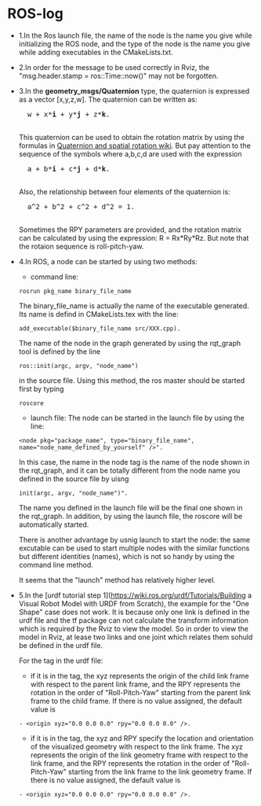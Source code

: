 # ROS-log
- 1.In the Ros launch file, the name of the node is the name you give while initializing the ROS node,
and the type of the node is the name you give while adding executables in the CMakeLists.txt.

- 2.In order for the message to be used correctly in Rviz, the "msg.header.stamp = ros::Time::now()" may not be forgotten.

- 3.In the **geometry_msgs/Quaternion** type, the quaternion is expressed as a vector \[x,y,z,w\]. The quaternion can be written as:
    <pre>
    w + x*<b>i</b> + y*<b>j</b> + z*<b>k</b>.
    </pre>

    This quaternion can be used to obtain the rotation matrix by using the formulas in [Quaternion and spatial rotation wiki](https://en.wikipedia.org/wiki/Quaternions_and_spatial_rotation). But pay attention to the sequence of the symbols where a,b,c,d are used with the expression
    <pre>
    a + b*<b>i</b> + c*<b>j</b> + d*<b>k</b>.
    </pre>

    Also, the relationship between four elements of the quaternion is:
    <pre>
    a^2 + b^2 + c^2 + d^2 = 1.
    </pre>

    Sometimes the RPY parameters are provided, and the rotation matrix can be calculated by using the expression: R = Rx\*Ry\*Rz. But note that the rotaion sequence is roll-pitch-yaw.

- 4.In ROS, a node can be started by using two methods:
     - command line:
     ```
     rosrun pkg_name binary_file_name
     ```
     The binary_file_name is actually the name of the executable generated. Its name is defind in CMakeLists.tex with the line:
     ```
     add_executable($binary_file_name src/XXX.cpp).
     ```
     The name of the node in the graph generated by using the rqt_graph tool is defined by the line
     ```
     ros::init(argc, argv, "node_name")
     ```
     in the source file.
     Using this method, the ros master should be started first by typing
     ```
     roscore
     ```
     - launch file: The node can be started in the launch file by using the line:
     ```
     <node pkg="package_name", type="binary_file_name", name="node_name_defined_by_yourself" />".
     ```
     In this case, the name in the node tag is the name of the node shown in the rqt_graph, and it can be totally different from the node name you defined in the source file by uisng
     ```
     init(argc, argv, "node_name")".
     ```
     The name you defined in the launch file will be the final one shown in the rqt_graph. In addition, by using the launch file, the roscore will be automatically started.

     There is another advantage by usnig launch to start the node: the same excutable can be used to start multiple nodes with the similar functions but different identities (names), which is not so handy by using the command line method.

     It seems that the "launch" method has relatively higher level.

- 5.In the [urdf tutorial step 1](https://wiki.ros.org/urdf/Tutorials/Building a Visual Robot Model with URDF from Scratch), the example for the "One Shape" case does not work. It is because only one link is defined in the urdf file and the tf package can not calculate the transform information which is required by the Rviz to view the model. So in order to view the model in Rviz, at lease two links and one joint which relates them sohuld be defined in the urdf file.

    For the <origin> tag in the urdf file:
    - if it is in the <joint> tag, the xyz represents the origin of the child link frame with respect to the parent link frame, and the RPY represents the rotation in the order of "Roll-Pitch-Yaw" starting from the parent link frame to the child frame. If there is no value assigned, the default value is
    ```
    - <origin xyz="0.0 0.0 0.0" rpy="0.0 0.0 0.0" />.
    ```
    - if it is in the <link> tag, the xyz and RPY specify the location and orientation of the visualized geometry with respect to the link frame. The xyz represents the origin of the link geometry frame with respect to the link frame, and the RPY represents the rotation in the order of "Roll-Pitch-Yaw" starting from the link frame to the link geometry frame. If there is no value assigned, the default value is
    ```
    - <origin xyz="0.0 0.0 0.0" rpy="0.0 0.0 0.0" />.
    ```

